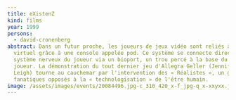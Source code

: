 ```yaml
---
title: eXistenZ
kind: films
year: 1999
persons:
  - david-cronenberg
abstract: Dans un futur proche, les joueurs de jeux vidéo sont reliés à un monde
  virtuel grâce à une console appelée pod. Ce système se connecte directement au
  système nerveux du joueur via un bioport, un trou percé à la base du dos du
  joueur. La démonstration du tout dernier jeu d'Allegra Geller (Jennifer Jason
  Leigh) tourne au cauchemar par l'intervention des « Réalistes », un groupe de
  fanatiques opposés à la « technologisation » de l'être humain.
image: /assets/images/events/20084496.jpg-c_310_420_x-f_jpg-q_x-xxyxx.jpg
---
```

